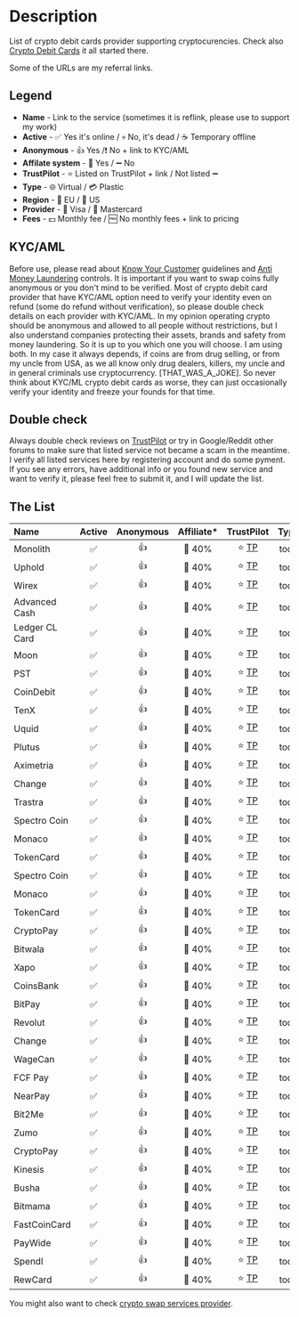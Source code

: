 # Description
List of crypto debit cards provider supporting cryptocurencies. Check also [Crypto Debit Cards](https://0ut3r.space/2018/07/30/crypto-debit-cards/) it all started there.

Some of the URLs are my referral links.

## Legend
+ **Name** - Link to the service (sometimes it is reflink, please use to support my work)
+ **Active** - :white_check_mark: Yes it's online / :skull: No, it's dead / :coffee: Temporary offline
+ **Anonymous** - :+1: Yes /:heavy_exclamation_mark: No + link to KYC/AML
+ **Affilate system** - :link: Yes / :heavy_minus_sign: No 
+ **TrustPilot** - :star: Listed on TrustPilot + link / Not listed :heavy_minus_sign:
+ **Type** - :globe_with_meridians: Virtual / :credit_card: Plastic
+ **Region** - :deciduous_tree: EU / :cactus: US
+ **Provider** - :large_blue_diamond: Visa / :red_circle: Mastercard
+ **Fees** - :dollar: Monthly fee / :free: No monthly fees + link to pricing

## KYC/AML
Before use, please read about [Know Your Customer](https://en.wikipedia.org/wiki/Know_your_customer) guidelines and [Anti Money Laundering](https://en.wikipedia.org/wiki/Money_laundering#Anti-money_laundering) controls. It is important if you want to swap coins fully anonymous or you don't mind to be verified. Most of crypto debit card provider that have KYC/AML option need to verify your identity even on refund (some do refund without verification), so please double check details on each provider with KYC/AML. In my opinion operating crypto should be anonymous and allowed to all people without restrictions, but I also understand companies protecting their assets, brands and safety from money laundering. So it is up to you which one you will choose. I am using both. In my case it always depends, if coins are from drug selling, or from my uncle from USA, as we all know only drug dealers, killers, my uncle and in general criminals use cryptocurrency. [THAT_WAS_A_JOKE]. So never think about KYC/ML crypto debit cards as worse, they can just occasionally verify your identity and freeze your founds for that time.

## Double check

Always double check reviews on [TrustPilot](https://www.trustpilot.com/) or try in Google/Reddit other forums to make sure that listed service not became a scam in the meantime. I verify all listed services here by registering account and do some pyment. If you see any errors, have additional info or you found new service and want to verify it, please feel free to submit it, and I will update the list.

## The List

| Name | Active | Anonymous | Affiliate* | TrustPilot | Type | Region | Provider | Fees |
| :--- | :---: | :---: | :---: | :---: | :---: | :---: | :---: | :---: |
| Monolith | :white_check_mark: | :+1: | :link: 40% | :star: [TP](https://totom) | todo | :green_heart: |:heavy_minus_sign:| Fees|
| Uphold | :white_check_mark: | :+1: | :link: 40% | :star: [TP](https://totom) | todo | :green_heart: |:heavy_minus_sign:| Fees|
| Wirex | :white_check_mark: | :+1: | :link: 40% | :star: [TP](https://totom) | todo | :green_heart: |:heavy_minus_sign:| Fees|
| Advanced Cash | :white_check_mark: | :+1: | :link: 40% | :star: [TP](https://totom) | todo | :green_heart: |:heavy_minus_sign:| Fees|
| Ledger CL Card | :white_check_mark: | :+1: | :link: 40% | :star: [TP](https://totom) | todo | :green_heart: |:heavy_minus_sign:| Fees|
| Moon  | :white_check_mark: | :+1: | :link: 40% | :star: [TP](https://totom) | todo | :green_heart: |:heavy_minus_sign:| Fees|
| PST | :white_check_mark: | :+1: | :link: 40% | :star: [TP](https://totom) | todo | :green_heart: |:heavy_minus_sign:| Fees|
| CoinDebit | :white_check_mark: | :+1: | :link: 40% | :star: [TP](https://totom) | todo | :green_heart: |:heavy_minus_sign:| Fees|
| TenX | :white_check_mark: | :+1: | :link: 40% | :star: [TP](https://totom) | todo | :green_heart: |:heavy_minus_sign:| Fees|
| Uquid | :white_check_mark: | :+1: | :link: 40% | :star: [TP](https://totom) | todo | :green_heart: |:heavy_minus_sign:| Fees|
| Plutus | :white_check_mark: | :+1: | :link: 40% | :star: [TP](https://totom) | todo | :green_heart: |:heavy_minus_sign:| Fees|
| Aximetria | :white_check_mark: | :+1: | :link: 40% | :star: [TP](https://totom) | todo | :green_heart: |:heavy_minus_sign:| Fees|
| Change | :white_check_mark: | :+1: | :link: 40% | :star: [TP](https://totom) | todo | :green_heart: |:heavy_minus_sign:| Fees|
| Trastra | :white_check_mark: | :+1: | :link: 40% | :star: [TP](https://totom) | todo | :green_heart: |:heavy_minus_sign:| Fees|
| Spectro Coin | :white_check_mark: | :+1: | :link: 40% | :star: [TP](https://totom) | todo | :green_heart: |:heavy_minus_sign:| Fees|
| Monaco | :white_check_mark: | :+1: | :link: 40% | :star: [TP](https://totom) | todo | :green_heart: |:heavy_minus_sign:| Fees|
| TokenCard | :white_check_mark: | :+1: | :link: 40% | :star: [TP](https://totom) | todo | :green_heart: |:heavy_minus_sign:| Fees|
| Spectro Coin | :white_check_mark: | :+1: | :link: 40% | :star: [TP](https://totom) | todo | :green_heart: |:heavy_minus_sign:| Fees|
| Monaco | :white_check_mark: | :+1: | :link: 40% | :star: [TP](https://totom) | todo | :green_heart: |:heavy_minus_sign:| Fees|
| TokenCard | :white_check_mark: | :+1: | :link: 40% | :star: [TP](https://totom) | todo | :green_heart: |:heavy_minus_sign:| Fees|
| CryptoPay | :white_check_mark: | :+1: | :link: 40% | :star: [TP](https://totom) | todo | :green_heart: |:heavy_minus_sign:| Fees|
| Bitwala | :white_check_mark: | :+1: | :link: 40% | :star: [TP](https://totom) | todo | :green_heart: |:heavy_minus_sign:| Fees|
| Xapo | :white_check_mark: | :+1: | :link: 40% | :star: [TP](https://totom) | todo | :green_heart: |:heavy_minus_sign:| Fees|
| CoinsBank | :white_check_mark: | :+1: | :link: 40% | :star: [TP](https://totom) | todo | :green_heart: |:heavy_minus_sign:| Fees|
| BitPay | :white_check_mark: | :+1: | :link: 40% | :star: [TP](https://totom) | todo | :green_heart: |:heavy_minus_sign:| Fees|
| Revolut | :white_check_mark: | :+1: | :link: 40% | :star: [TP](https://totom) | todo | :green_heart: |:heavy_minus_sign:| Fees|
| Change | :white_check_mark: | :+1: | :link: 40% | :star: [TP](https://totom) | todo | :green_heart: |:heavy_minus_sign:| Fees|
| WageCan | :white_check_mark: | :+1: | :link: 40% | :star: [TP](https://totom) | todo | :green_heart: |:heavy_minus_sign:| Fees|
| FCF Pay | :white_check_mark: | :+1: | :link: 40% | :star: [TP](https://totom) | todo | :green_heart: |:heavy_minus_sign:| Fees|
| NearPay | :white_check_mark: | :+1: | :link: 40% | :star: [TP](https://totom) | todo | :green_heart: |:heavy_minus_sign:| Fees|
| Bit2Me | :white_check_mark: | :+1: | :link: 40% | :star: [TP](https://totom) | todo | :green_heart: |:heavy_minus_sign:| Fees|
| Zumo | :white_check_mark: | :+1: | :link: 40% | :star: [TP](https://totom) | todo | :green_heart: |:heavy_minus_sign:| Fees|
| CryptoPay | :white_check_mark: | :+1: | :link: 40% | :star: [TP](https://totom) | todo | :green_heart: |:heavy_minus_sign:| Fees|
| Kinesis | :white_check_mark: | :+1: | :link: 40% | :star: [TP](https://totom) | todo | :green_heart: |:heavy_minus_sign:| Fees|
| Busha | :white_check_mark: | :+1: | :link: 40% | :star: [TP](https://totom) | todo | :green_heart: |:heavy_minus_sign:| Fees|
| Bitmama | :white_check_mark: | :+1: | :link: 40% | :star: [TP](https://totom) | todo | :green_heart: |:heavy_minus_sign:| Fees|
| FastCoinCard | :white_check_mark: | :+1: | :link: 40% | :star: [TP](https://totom) | todo | :green_heart: |:heavy_minus_sign:| Fees|
| PayWide | :white_check_mark: | :+1: | :link: 40% | :star: [TP](https://totom) | todo | :green_heart: |:heavy_minus_sign:| Fees|
| Spendl | :white_check_mark: | :+1: | :link: 40% | :star: [TP](https://totom) | todo | :green_heart: |:heavy_minus_sign:| Fees|
| RewCard | :white_check_mark: | :+1: | :link: 40% | :star: [TP](https://totom) | todo | :green_heart: |:heavy_minus_sign:| Fees|

You might also want to check [crypto swap services provider](https://github.com/h0ek/crypto-swap).
